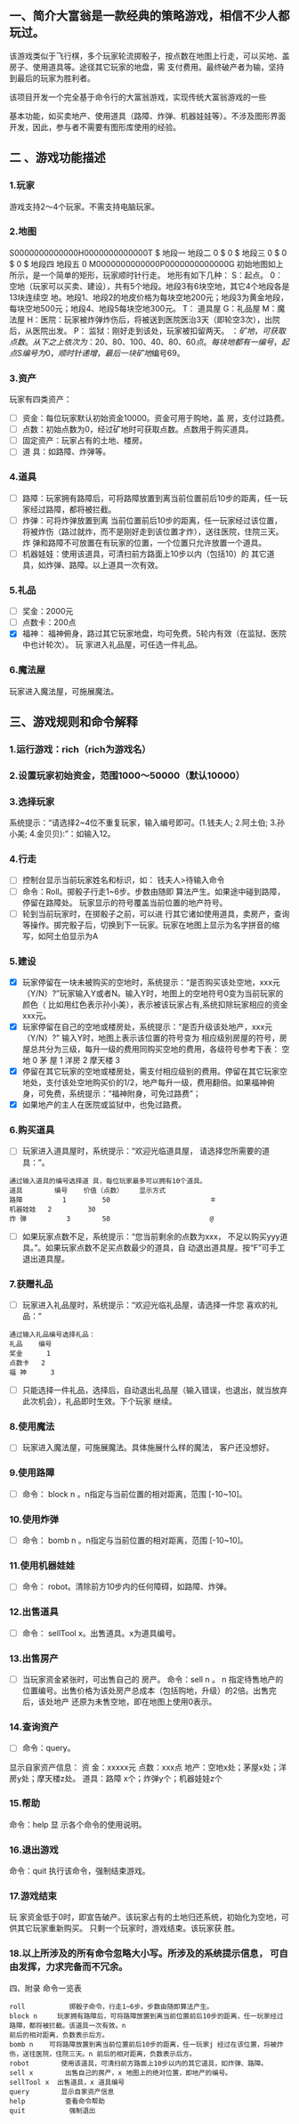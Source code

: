 ## 一、简介大富翁是一款经典的策略游戏，相信不少人都玩过。
该游戏类似于飞行棋，多个玩家轮流掷骰子，按点数在地图上行走，可以买地、盖房子、使用道具等。途径其它玩家的地盘，需
支付费用。最终破产者为输，坚持到最后的玩家为胜利者。

该项目开发一个完全基于命令行的大富翁游戏，实现传统大富翁游戏的一些

基本功能，如买卖地产、使用道具（路障、炸弹、机器娃娃等）。不涉及图形界面开发，因此，参与者不需要有图形库使用的经验。

## 二 、游戏功能描述
### 1.玩家
游戏支持2～4个玩家。不需支持电脑玩家。
### 2.地图
  S0000000000000H0000000000000T
  $     地段一                地段二       0
  $                                                0
  $                               地段三       0
  $                                                0
  $                                                0
  $     地段四                 地段五       0
  M0000000000000P0000000000000G
初始地图如上所示，是一个简单的矩形，玩家顺时针行走。
地形有如下几种：
S：起点。
0：空地（玩家可以买卖、建设），共有5个地段。地段3有6块空地，其它4个地段各是13块连续空
地。地段1、地段2的地皮价格为每块空地200元；地段3为黄金地段，每块空地500元；地段4、地段5每块空地300元。
T： 道具屋
G：礼品屋
M：魔法屋
H：医院：玩家被炸弹炸伤后，将被送到医院医治3天（即轮空3次），出院后，从医院出发。
P： 监狱：刚好走到该处，玩家被扣留两天。
$：矿地，可获取点数。从下之上依次为：20、80、100、40、80、60点。
每块地都有一编号，起点S编号为0，顺时针递增，最 后一块矿地$编号69。
### 3.资产
玩家有四类资产：
- [ ] 资金：每位玩家默认初始资金10000。资金可用于购地，盖 房，支付过路费。
- [ ] 点数：初始点数为0，经过矿地时可获取点数。点数用于购买道具。
- [ ] 固定资产：玩家占有的土地、楼房。
- [ ] 道 具：如路障、炸弹等。
### 4.道具
- [ ] 路障：玩家拥有路障后，可将路障放置到离当前位置前后10步的距离，任一玩家经过路障，都将被拦截。
- [ ] 炸弹：可将炸弹放置到离 当前位置前后10步的距离，任一玩家经过该位置，将被炸伤（路过就炸，而不是刚好走到该位置才炸），送往医院，住院三天。炸
弹和路障不可放置在有玩家的位置，一个位置只允许放置一个道具。
- [ ] 机器娃娃：使用该道具，可清扫前方路面上10步以内（包括10）的 其它道具，如炸弹、路障。以上道具一次有效。
### 5.礼品
- [ ] 奖金：2000元
- [ ] 点数卡：200点
- [x] 福神： 福神俯身，路过其它玩家地盘，均可免费。5轮内有效（在监狱、医院中也计轮次）。
玩 家进入礼品屋，可任选一件礼品。
### 6.魔法屋
玩家进入魔法屋，可施展魔法。
## 三、游戏规则和命令解释
### 1.运行游戏：rich（rich为游戏名）
### 2.设置玩家初始资金，范围1000～50000（默认10000）
### 3.选择玩家
系统提示：“请选择2~4位不重复玩家，输入编号即可。(1.钱夫人; 2.阿土伯; 3.孙小美; 4.金贝贝):”：如输入12。
### 4.行走
- [ ] 控制台显示当前玩家姓名和标识，如：
钱夫人>待输入命令
- [ ] 命令：Roll。掷骰子行走1~6步。步数由随即 算法产生。如果途中碰到路障，停留在路障处。 玩家显示的符号覆盖当前位置的地产符号。
- [ ] 轮到当前玩家时，在掷骰子之前，可以进 行其它诸如使用道具，卖房产，查询等操作。掷完骰子后，切换到下一玩家。玩家在地图上显示为名字拼音的缩写，如阿土伯显示为A
### 5.建设
- [x] 玩家停留在一块未被购买的空地时，系统提示：“是否购买该处空地，xxx元（Y/N）?”玩家输入Y或者N。输入Y时，地图上的空地符号0变为当前玩家的颜色（ 比如用红色表示孙小美），表示被该玩家占有,系统扣除玩家相应的资金xxx元。
- [x] 玩家停留在自己的空地或楼房处，系统提示：“是否升级该处地产，xxx元（Y/N）?”
输入Y时，地图上表示该位置的符号变为 相应级别房屋的符号，房屋总共分为三级，每升一级的费用同购买空地的费用，各级符号参考下表：
空地     0
茅 屋     1
洋房     2
摩天楼  3
- [x] 停留在其它玩家的空地或楼房处，需支付相应级别的费用。停留在其它玩家空地处，支付该处空地购买价的1/2，地产每升一级，费用翻倍。如果福神俯身，可免费，系统提示：“福神附身，可免过路费”；
- [x] 如果地产的主人在医院或监狱中，也免过路费。
### 6.购买道具
- [ ] 玩家进入道具屋时，系统提示：“欢迎光临道具屋， 请选择您所需要的道具：”。
```
通过输入道具的编号选择道 具，每位玩家最多可以拥有10个道具。
道具        编号    价值（点数）    显示方式
路障          1         50                         ＃
机器娃娃   2         30
炸 弹          3        50                         @
```

- [ ] 如果玩家点数不足，系统提示：“您当前剩余的点数为xxx， 不足以购买yyy道具。”。如果玩家点数不足买点数最少的道具，自
动退出道具屋。按“F”可手工退出道具屋。
### 7.获赠礼品
- [ ] 玩家进入礼品屋时，系统提示：“欢迎光临礼品屋，请选择一件您 喜欢的礼品：”
```
通过输入礼品编号选择礼品：
礼品    编号
奖金      1
点数卡   2
福 神      3
```
- [ ] 只能选择一件礼品，选择后，自动退出礼品屋（输入错误，也退出，就当放弃此次机会），礼品即时生效。下个玩家 继续。
### 8.使用魔法
- [ ] 玩家进入魔法屋，可施展魔法。具体施展什么样的魔法， 客户还没想好。
### 9.使用路障
- [ ] 命令： block n 。n指定与当前位置的相对距离，范围 [-10~10]。
### 10.使用炸弹
- [ ] 命令： bomb  n 。n指定与当前位置的相对距离，范围 [-10~10]。
### 11.使用机器娃娃
- [ ] 命令： robot。清除前方10步内的任何障碍，如路障、炸弹。
### 12.出售道具
- [ ] 命令： sellTool x。出售道具。x为道具编号。
### 13.出售房产
- [ ] 当玩家资金紧张时，可出售自己的 房产。
命令：sell n 。 n 指定待售地产的位置编号。出售价格为该处房产总成本（包括购地，升级）的2倍。出售完后，该处地产
还原为未售空地，即在地图上使用0表示。
### 14.查询资产
- [ ] 命令：query。

显示自家资产信息：
资 金：xxxxx元
点数：xxx点
地产：空地x处；茅屋x处；洋房y处；摩天楼z处。
道具：路障 x个；炸弹y个；机器娃娃z个

### 15.帮助
命令：help
显 示各个命令的使用说明。
### 16.退出游戏
命令：quit
执行该命令，强制结束游戏。
### 17.游戏结束
玩 家资金低于0时，即宣告破产。该玩家占有的土地归还系统，初始化为空地，可供其它玩家重新购买。
只剩一个玩家时，游戏结束。该玩家获 胜。
### 18.以上所涉及的所有命令忽略大小写。所涉及的系统提示信息， 可自由发挥，力求完备而不冗余。
四、附录
命令一览表
```
roll           掷骰子命令，行走1~6步。步数由随即算法产生。
block n     玩家拥有路障后，可将路障放置到离当前位置前后10步的距离，任一玩家经过路障，都将被拦截。该道具一次有效。n
前后的相对距离，负数表示后方。
bomb n    可将路障放置到离当前位置前后10步的距离，任一玩家j 经过在该位置，将被炸伤，送往医院，住院三天。n 前后的相对距离，负数表示后方。
robot        使用该道具，可清扫前方路面上10步以内的其它道具，如炸弹、路障。
sell x        出售自己的房产，x 地图上的绝对位置，即地产的编号。
sellTool x  出售道具，x 道具编号
query        显示自家资产信息
help          查看命令帮助
quit           强制退出
```
